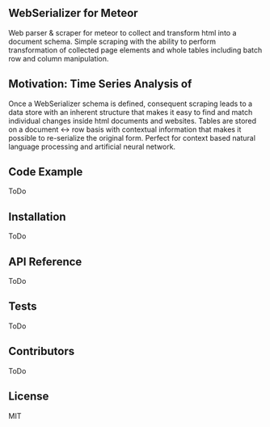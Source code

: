 ## WebSerializer for Meteor

Web parser & scraper for meteor to collect and transform html into a document schema. Simple scraping with the ability to perform transformation of collected page elements and whole tables including batch row and column manipulation.

## Motivation: Time Series Analysis of

Once a WebSerializer schema is defined, consequent scraping leads to a data store with an inherent structure that makes it easy to find and match individual changes inside html documents and websites. Tables are stored on a document <-> row basis with contextual information that makes it possible to re-serialize the original form.
Perfect for context based natural language processing and artificial neural network.

## Code Example

ToDo

## Installation

ToDo

## API Reference

ToDo

## Tests

ToDo

## Contributors

ToDo

## License

MIT